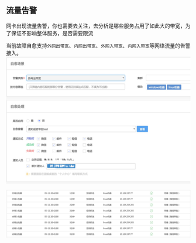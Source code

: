 ## 流量告警
网卡出现流量告警，你也需要去关注，去分析是哪些服务占用了如此大的带宽，为了保证不影响整体服务，是否需要限流

当前故障自愈支持`外网出带宽`、`内网出带宽`、`外网入带宽`、`内网入带宽`等网络流量的告警接入。
![](media/14955129158481.jpg)

![](media/14955127999644.jpg)

